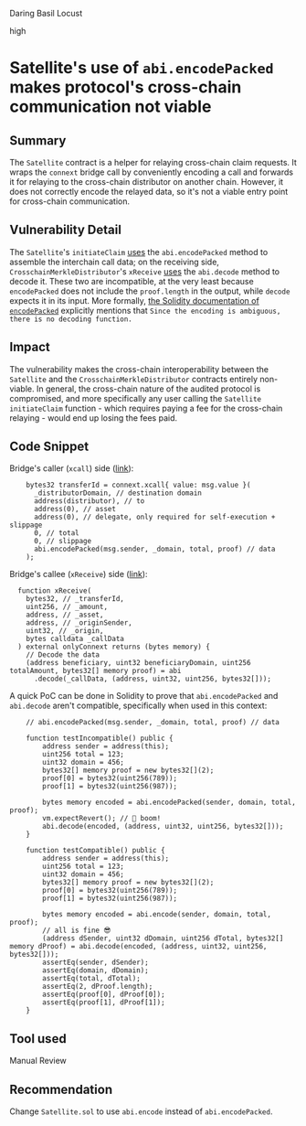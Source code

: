 Daring Basil Locust

high

# Satellite's use of `abi.encodePacked` makes protocol's cross-chain communication not viable

## Summary
The `Satellite` contract is a helper for relaying cross-chain claim requests. It wraps the `connext` bridge call by conveniently encoding a call and forwards it for relaying to the cross-chain distributor on another chain. However, it does not correctly encode the relayed data, so it's not a viable entry point for cross-chain communication.

## Vulnerability Detail
The `Satellite`'s `initiateClaim` [uses](https://github.com/sherlock-audit/2023-06-tokensoft/blob/main/contracts/contracts/claim/Satellite.sol#L95) the `abi.encodePacked` method to assemble the interchain call data; on the receiving side, `CrosschainMerkleDistributor`'s `xReceive` [uses](https://github.com/sherlock-audit/2023-06-tokensoft/blob/main/contracts/contracts/claim/abstract/CrosschainMerkleDistributor.sol#L72C22-L72C22) the `abi.decode` method to decode it. These two are incompatible, at the very least because `encodePacked` does not include the `proof.length` in the output, while `decode` expects it in its input. More formally, [the Solidity documentation of `encodePacked`](https://docs.soliditylang.org/en/latest/abi-spec.html#non-standard-packed-mode) explicitly mentions that `Since the encoding is ambiguous, there is no decoding function.`

## Impact
The vulnerability makes the cross-chain interoperability between the `Satellite` and the `CrosschainMerkleDistributor` contracts entirely non-viable. In general, the cross-chain nature of the audited protocol is compromised, and more specifically any user calling the `Satellite` `initiateClaim` function - which requires paying a fee for the cross-chain relaying - would end up losing the fees paid.

## Code Snippet
Bridge's caller (`xcall`) side ([link](https://github.com/sherlock-audit/2023-06-tokensoft/blob/main/contracts/contracts/claim/Satellite.sol#L95)):
```Solidity
    bytes32 transferId = connext.xcall{ value: msg.value }(
      _distributorDomain, // destination domain
      address(distributor), // to
      address(0), // asset
      address(0), // delegate, only required for self-execution + slippage
      0, // total
      0, // slippage
      abi.encodePacked(msg.sender, _domain, total, proof) // data
    );
```
Bridge's callee (`xReceive`) side ([link](https://github.com/sherlock-audit/2023-06-tokensoft/blob/main/contracts/contracts/claim/abstract/CrosschainMerkleDistributor.sol#L72C22-L72C22)):
```Solidity
  function xReceive(
    bytes32, // _transferId,
    uint256, // _amount,
    address, // _asset,
    address, // _originSender,
    uint32, // _origin,
    bytes calldata _callData
  ) external onlyConnext returns (bytes memory) {
    // Decode the data
    (address beneficiary, uint32 beneficiaryDomain, uint256 totalAmount, bytes32[] memory proof) = abi
      .decode(_callData, (address, uint32, uint256, bytes32[]));
```

A quick PoC can be done in Solidity to prove that `abi.encodePacked` and `abi.decode` aren't compatible, specifically when used in this context:
```Solidity
    // abi.encodePacked(msg.sender, _domain, total, proof) // data

    function testIncompatible() public {
        address sender = address(this);
        uint256 total = 123;
        uint32 domain = 456;
        bytes32[] memory proof = new bytes32[](2);
        proof[0] = bytes32(uint256(789));
        proof[1] = bytes32(uint256(987));

        bytes memory encoded = abi.encodePacked(sender, domain, total, proof);
        vm.expectRevert(); // 🤯 boom!
        abi.decode(encoded, (address, uint32, uint256, bytes32[]));
    }

    function testCompatible() public {
        address sender = address(this);
        uint256 total = 123;
        uint32 domain = 456;
        bytes32[] memory proof = new bytes32[](2);
        proof[0] = bytes32(uint256(789));
        proof[1] = bytes32(uint256(987));

        bytes memory encoded = abi.encode(sender, domain, total, proof);
        // all is fine 😎
        (address dSender, uint32 dDomain, uint256 dTotal, bytes32[] memory dProof) = abi.decode(encoded, (address, uint32, uint256, bytes32[]));
        assertEq(sender, dSender);
        assertEq(domain, dDomain);
        assertEq(total, dTotal);
        assertEq(2, dProof.length);
        assertEq(proof[0], dProof[0]);
        assertEq(proof[1], dProof[1]);
    }
```

## Tool used

Manual Review

## Recommendation
Change `Satellite.sol` to use `abi.encode` instead of `abi.encodePacked`.